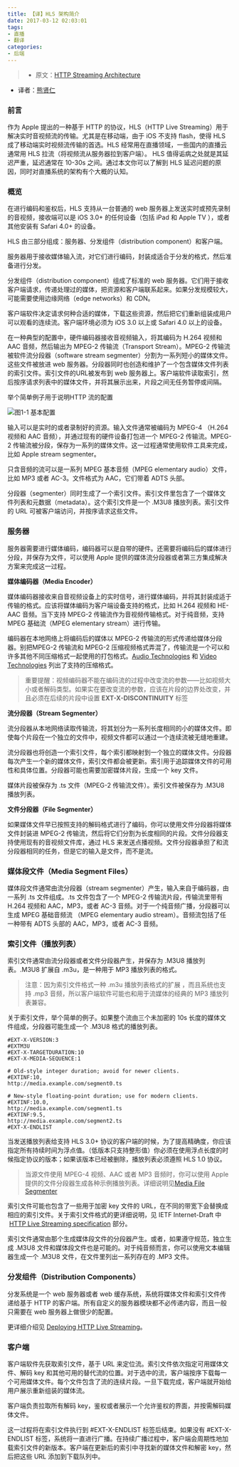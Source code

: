 ```yaml
---
title: 【译】HLS 架构简介
date: 2017-03-12 02:03:01
tags:
- 直播
- 翻译
categories:
- 后端
---
```


> - 原文：[HTTP Streaming Architecture](https://developer.apple.com/library/content/documentation/NetworkingInternet/Conceptual/StreamingMediaGuide/HTTPStreamingArchitecture/HTTPStreamingArchitecture.html)
- 译者：[熊贤仁](https://blog.skrskrskrskr.com)

### 前言
作为 Apple 提出的一种基于 HTTP 的协议，HLS（HTTP Live Streaming）用于解决实时音视频流的传输。尤其是在移动端，由于 iOS 不支持 flash，使得 HLS 成了移动端实时视频流传输的首选。HLS 经常用在直播领域，一些国内的直播云通常用 HLS 拉流（将视频流从服务器拉到客户端）。 HLS 值得诟病之处就是其延迟严重，延迟通常在 10-30s 之间。通过本文你可以了解到 HLS 延迟问题的原因，同时对直播系统的架构有个大概的认知。   

### 概览
在进行编码和鉴权后，HLS 支持从一台普通的 web 服务器上发送实时或预先录制的音视频，接收端可以是 iOS 3.0+ 的任何设备（包括 iPad 和 Apple TV ），或者其他安装有 Safari 4.0+ 的设备。

HLS 由三部分组成：服务器、分发组件（distribution component）和客户端。

服务器用于接收媒体输入流，对它们进行编码，封装成适合于分发的格式，然后准备进行分发。

分发组件（distribution component）组成了标准的 web 服务器。它们用于接收客户端请求，传递处理过的媒体，把资源和客户端联系起来。如果分发规模较大，可能需要使用边缘网络（edge networks）和 CDN。

客户端软件决定请求何种合适的媒体，下载这些资源，然后把它们重新组装成用户可以观看的连续流。客户端环境必须为 iOS 3.0 以上或 Safari 4.0 以上的设备。

在一种典型的配置中，硬件编码器接收音视频输入，将其编码为 H.264 视频和 AAC 音频，然后输出为 MPEG-2 传输流（Transport Stream）。MPEG-2 传输流被软件流分段器（software stream segmenter）分割为一系列短小的媒体文件。这些文件被放进 web 服务器。分段器同时也创造和维护了一个包含媒体文件列表的索引文件。索引文件的URL被发布到 web 服务器上。客户端软件读取索引，然后按序请求列表中的媒体文件，并将其展示出来，片段之间无任务暂停或间隔。

举个简单例子用于说明HTTP 流的配置

![图1-1 基本配置](https://mares.oss-cn-qingdao.aliyuncs.com/blog/hls/1.png)

输入可以是实时的或者录制好的资源。输入文件通常被编码为 MPEG-4 （H.264 视频和 AAC 音频），并通过现有的硬件设备打包进一个 MPEG-2 传输流。MPEG-2 传输流被分段，保存为一系列的媒体文件。这一过程通常使用软件工具来完成，比如 Apple stream segmenter。

只含音频的流可以是一系列 MPEG 基本音频（MPEG elementary audio）文件，比如 MP3 或者 AC-3。文件格式为 AAC，它们带着 ADTS 头部。

分段器（segmenter）同时生成了一个索引文件。索引文件里包含了一个媒体文件列表和元数据（metadata）。这个索引文件是一个 .M3U8 播放列表。索引文件的 URL 可被客户端访问，并按序请求这些文件。

### 服务器
服务器需要进行媒体编码，编码器可以是自带的硬件。还需要将编码后的媒体进行分段，并保存为文件，可以使用 Apple 提供的媒体流分段器或者第三方集成解决方案来完成这一过程。

**媒体编码器（Media Encoder）**

媒体编码器接收来自音视频设备上的实时信号，进行媒体编码，并将其封装成适于传输的格式。应该将媒体编码为客户端设备支持的格式，比如 H.264 视频和 HE-AAC 音频。当下支持 MPEG-2 传输流作为音视频传输格式。对于纯音频，支持 MPEG 基础流（MPEG elementary stream）进行传输。

编码器在本地网络上将编码后的媒体以 MPEG-2 传输流的形式传递给媒体分段器。别把MPEG-2 传输流和 MPEG-2 压缩视频格式弄混了，传输流是一个可以和许多其他不同压缩格式一起使用的打包格式。[Audio Technologies](https://developer.apple.com/library/content/documentation/Miscellaneous/Conceptual/iPhoneOSTechOverview/MediaLayer/MediaLayer.html#//apple_ref/doc/uid/TP40007898-CH9-SW2) 和 [Video Technologies](https://developer.apple.com/library/content/documentation/Miscellaneous/Conceptual/iPhoneOSTechOverview/MediaLayer/MediaLayer.html#//apple_ref/doc/uid/TP40007898-CH9-SW6) 列出了支持的压缩格式。
> 重要提醒：视频编码器不能在编码流的过程中改变流的参数——比如视频大小或者解码类型。如果实在要改变流的参数，应该在片段的边界处改变，并且必须在后续的片段中设置 **EXT-X-DISCONTINUITY** 标签

**流分段器（Stream Segmenter）**

流分段器从本地网络读取传输流，将其划分为一系列长度相同的小的媒体文件。即使每个片段在一个独立的文件中，视频文件都可以通过一个连续流被无缝地重建。

流分段器也将创造一个索引文件，每个索引都映射到一个独立的媒体文件。分段器每次产生一个新的媒体文件，索引文件都会被更新。索引用于追踪媒体文件的可用性和具体位置。分段器可能也需要加密媒体片段，生成一个 key 文件。

媒体片段被保存为 .ts 文件（MPEG-2 传输流文件）。索引文件被保存为 .M3U8 播放列表。

**文件分段器（File Segmenter）**

如果媒体文件早已按照支持的解码格式进行了编码，你可以使用文件分段器将媒体文件封装进 MPEG-2 传输流，然后将它们分割为长度相同的片段。文件分段器支持使用现有的音视频文件库，通过 HLS 来发送点播视频。文件分段器承担了和流分段器相同的任务，但是它的输入是文件，而不是流。

### 媒体段文件（Media Segment Files）
媒体段文件通常由流分段器（stream segmenter）产生，输入来自于编码器，由一系列 .ts 文件组成。.ts 文件包含了一个 MPEG-2 传输流片段，传输流里带有 H.264 视频和 AAC，MP3，或者 AC-3 音频。对于一个纯音频广播，分段器可以生成 MPEG 基础音频流 （MPEG elementary audio stream）。音频流包括了任一种带有 ADTS 头部的 AAC，MP3，或者 AC-3 音频。

### 索引文件（播放列表）
 索引文件通常由流分段器或者文件分段器产生，并保存为 .M3U8 播放列表。.M3U8 扩展自 .m3u，是一种用于 MP3 播放列表的格式。
> 注意：因为索引文件格式一种 .m3u 播放列表格式的扩展 ，而且系统也支持 .mp3 音频，所以客户端软件可能也和用于流媒体的经典的 MP3 播放列表兼容。

关于索引文件，举个简单的例子。如果整个流由三个未加密的 10s 长度的媒体文件组成，分段器可能生成一个 .M3U8 格式的播放列表。
```
#EXT-X-VERSION:3
#EXTM3U
#EXT-X-TARGETDURATION:10
#EXT-X-MEDIA-SEQUENCE:1

# Old-style integer duration; avoid for newer clients.
#EXTINF:10,
http://media.example.com/segment0.ts

# New-style floating-point duration; use for modern clients.
#EXTINF:10.0,
http://media.example.com/segment1.ts
#EXTINF:9.5,
http://media.example.com/segment2.ts
#EXT-X-ENDLIST
```
当发送播放列表给支持 HLS 3.0+ 协议的客户端的时候，为了提高精确度，你应该指定所有持续时间为浮点值。（低版本只支持整形值）你必须在使用浮点长度的时候指定协议的版本；如果该版本已经被删除，播放列表必须遵照 HLS 1.0 协议。
> 当源文件使用 MPEG-4 视频、AAC 或者 MP3 音频时，你可以使用 Apple 提供的文件分段器生成各种示例播放列表。详细说明见[Media File Segmenter](https://developer.apple.com/library/content/documentation/NetworkingInternet/Conceptual/StreamingMediaGuide/UsingHTTPLiveStreaming/UsingHTTPLiveStreaming.html#//apple_ref/doc/uid/TP40008332-CH102-SW7)

索引文件可能也包含了一些用于加密 key 文件的 URL，在不同的带宽下会替换成相应的索引文件。关于索引文件格式的更详细说明，见 IETF Internet-Draft 中  [HTTP Live Streaming specification](http://tools.ietf.org/html/draft-pantos-http-live-streaming) 部分。

索引文件通常由那个生成媒体段文件的分段器产生。或者，如果遵守规范，独立生成 .M3U8 文件和媒体段文件也是可能的。对于纯音频而言，你可以使用文本编辑器生成一个 .M3U8 文件，在文件里列出一系列存在的 .MP3 文件。

### 分发组件（Distribution Components）
分发系统是一个 web 服务器或者 web 缓存系统，系统将媒体文件和索引文件传递给基于 HTTP 的客户端。所有自定义的服务器模块都不必传递内容，而且一般只需要在 web 服务器上做很少的配置。

更详细介绍见 [Deploying HTTP Live Streaming](https://developer.apple.com/library/content/documentation/NetworkingInternet/Conceptual/StreamingMediaGuide/DeployingHTTPLiveStreaming/DeployingHTTPLiveStreaming.html#//apple_ref/doc/uid/TP40008332-CH2-SW3)。

### 客户端
客户端软件先获取索引文件，基于 URL 来定位流。索引文件依次指定可用媒体文件、解码 key 和其他可用的替代流的位置。对于选中的流，客户端按序下载每一个可用媒体文件。每个文件包含了流的连续片段。一旦下载完成，客户端就开始给用户展示重新组装的媒体流。

客户端负责拉取所有解码 key，鉴权或者展示一个允许鉴权的界面，并按需解码媒体文件。

这一过程将在索引文件执行到 #EXT-X-ENDLIST 标签后结束。如果没有  #EXT-X-ENDLIST 标签，系统将一直进行广播。在持续广播过程中，客户端会周期性地加载索引文件的新版本。客户端在更新后的索引中寻找新的媒体文件和解密 key，然后把这些 URL 添加到下载队列中。
